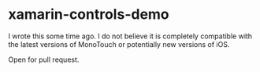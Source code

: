 # xamarin-controls-demo

I wrote this some time ago. I do not believe it is completely compatible with the latest versions of MonoTouch or potentially new versions of iOS. 

Open for pull request. 

